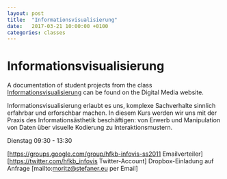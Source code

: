 ```yaml
---
layout: post
title:  "Informationsvisualisierung"
date:   2017-03-21 10:00:00 +0100
categories: classes
---
```


# Informationsvisualisierung

A documentation of student projects from the class [Informationsvisualisierung](http://digitalmedia-bremen.de/course/informationsvisualisierung/) can be found on the Digital Media website.

Informationsvisualisierung erlaubt es uns, komplexe Sachverhalte sinnlich erfahrbar und erforschbar machen. In diesem Kurs werden wir uns mit der Praxis des Informationsästhetik beschäftigen: von Erwerb und Manipulation von Daten über visuelle Kodierung zu Interaktionsmustern.

Dienstag 09:30 - 13:30

[https://groups.google.com/group/hfkb-infovis-ss2011  Emailverteiler]
[https://twitter.com/hfkb_infovis  Twitter-Account]
Dropbox-Einladung auf Anfrage [mailto:moritz@stefaner.eu per Email]


